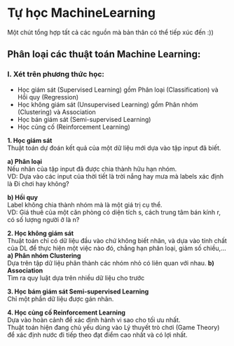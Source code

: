 # Tự học MachineLearning
Một chút tổng hợp tất cả các nguồn mà bản thân có thể tiếp xúc đến :))
## Phân loại các thuật toán Machine Learning:
### I. Xét trên phương thức học:
+ Học giám sát (Supervised Learning) gồm Phân loại (Classification) và Hồi quy (Regression)
+ Học không giám sát (Unsupervised Learning) gồm Phân nhóm (Clustering) và Association
+ Học bán giám sát (Semi-supervised Learning)
+ Học củng cố (Reinforcement Learning)

**1. Học giám sát**\
  Thuật toán dự đoán kết quả của một dữ liệu mới dựa vào tập input đã biết.
  
  **a) Phân loại**\
  Nếu nhãn của tập input đã được chia thành hữu hạn nhóm.\
  VD: Dựa vào các input của thời tiết là trời nắng hay mưa mà labels xác định là Đi chơi hay không?
  
  **b) Hồi quy**\
  Label không chia thành nhóm mà là một giá trị cụ thể.\
  VD: Giá thuê của một căn phòng có diện tích s, cách trung tâm bán kính r, có số lượng người ở là n?
  
  **2. Học không giám sát**\
  Thuật toán chỉ có dữ liệu đầu vào chứ không biết nhãn, và dựa vào tính chất của DL để thực hiện một việc nào đó, chẳng hạn phân loại, giảm số chiều,...
  **a) Phân nhóm Clustering**\
  Dựa trên tập dữ liệu phân thành các nhóm nhỏ có liên quan với nhau.
  **b) Association**\
  Tìm ra quy luật dựa trên nhiều dữ liệu cho trước
  
  **3. Học bám giám sát Semi-supervised Learning**\
  Chỉ một phần dữ liệu được gán nhãn.
  
  **4. Học củng cố Reinforcement Learning**\
  Dựa vào hoàn cảnh để xác định hành vi sao cho tối ưu nhất.\
  Thuật toán hiện đang chủ yếu dùng vào Lý thuyết trò chơi (Game Theory) để xác định nước đi tiếp theo đạt điểm cao nhất và có lợi nhất.
